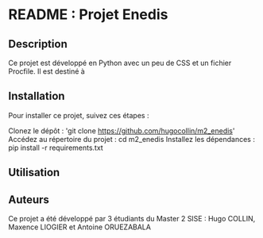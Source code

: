 # README : Projet Enedis

## Description
Ce projet est développé en Python avec un peu de CSS et un fichier Procfile. Il est destiné à

## Installation
Pour installer ce projet, suivez ces étapes :

Clonez le dépôt :
'git clone https://github.com/hugocollin/m2_enedis'
Accédez au répertoire du projet :
cd m2_enedis
Installez les dépendances :
pip install -r requirements.txt

## Utilisation


## Auteurs
Ce projet a été développé par 3 étudiants du Master 2 SISE : Hugo COLLIN, Maxence LIOGIER et Antoine ORUEZABALA
